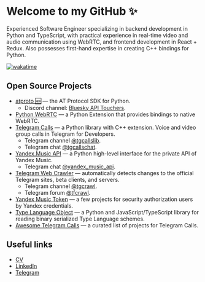 # Welcome to my GitHub ✨

Experienced Software Engineer specializing in backend development in Python and TypeScript, with practical experience in real-time video and audio communication using WebRTC, and frontend development in React + Redux. Also possesses first-hand expertise in creating C++ bindings for Python.

[![wakatime](https://wakatime.com/badge/user/3dffa020-4a1a-4dcc-8526-a337c2321c39.svg)](https://wakatime.com/@3dffa020-4a1a-4dcc-8526-a337c2321c39)

## Open Source Projects

- [atproto 🆕](https://github.com/MarshalX/atproto) — the AT Protocol SDK for Python.
  - Discord channel: [Bluesky API Touchers](https://discord.gg/PCyVJXU9jN).
- [Python WebRTC](https://github.com/MarshalX/python-webrtc) — a Python Extension that provides bindings to native WebRTC. 
- [Telegram Calls](https://github.com/MarshalX/tgcalls) — a Python library with C++ extension. Voice and video group calls in Telegram for Developers.
  - Telegram channel [@tgcallslib](https://t.me/tgcallslib).
  - Telegram chat [@tgcallschat](https://t.me/tgcallschat).
- [Yandex.Music API](https://github.com/MarshalX/yandex-music-api) — a Python high-level interface for the private API of Yandex Music.
  - Telegram chat [@yandex_music_api](https://t.me/yandex_music_api).
- [Telegram Web Crawler](https://github.com/MarshalX/telegram-crawler) — automatically detects changes to the official Telegram sites, beta clients, and servers.
  - Telegram channel [@tgcrawl](https://t.me/tgcrawl).
  - Telegram forum [@tfcrawl](https://t.me/tfcrawl).
- [Yandex Music Token](https://github.com/MarshalX/yandex-music-token) — a few projects for security authorization users by Yandex credentials.
- [Type Language Object](https://github.com/MarshalX/tlo) — a Python and JavaScript/TypeScript library for reading binary serialized Type Language schemes.
- [Awesome Telegram Calls](https://github.com/tgcalls/awesome-tgcalls) — a curated list of projects for Telegram Calls.

## Useful links

- [CV](https://marshal.dev)
- [LinkedIn](https://www.linkedin.com/in/marshalx/)
- [Telegram](https://t.me/MarshalX)

